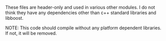 These files are header-only and used in various other modules.
I do not think they have any dependencies other than c++ standard libraries and libboost.

NOTE: This code should compile without any platform dependent libraries. If not, it will be removed.